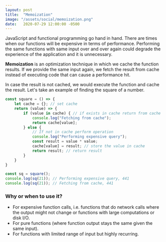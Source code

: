 ```yaml
---
layout: post
title:  "Memoization"
image: "/assets/social/memoization.png"
date:   2020-07-29 12:00:00 -0500
---
```


JavaScript and functional programming go hand in hand. There are times when our functions will be expensive in terms of performance. Performing the same functions with same input over and over again could degrade the experience of the application and it is unnecessary.

**Memoization** is an optimization technique in which we cache the function results. If we provide the same input again, we fetch the result from cache instead of executing code that can cause a performance hit.

In case the result is not cached, we would execute the function and cache the result. Let's take an example of finding the square of a number.

```javascript
const square = () => {
    let cache = {}; // set cache
    return (value) => {
        if (value in cache) { // if exists in cache return from cache
            console.log("Fetching from cache");
            return cache[value];
        } else {
            // If not in cache perform operation
            console.log("Performing expensive query");
            const result = value * value;
            cache[value] = result; // store the value in cache
            return result; // return result
        }
    }
}

const sq = square();
console.log(sq(21)); // Performing expensive query, 441
console.log(sq(21)); // Fetching from cache, 441
```

### Why or when to use it?

* For expensive function calls, i.e. functions that do network calls where the output might not change or functions with large computations or disk I/O.
* For pure functions (where function output stays the same given the same input).
* For functions with limited range of input but highly recurring.
